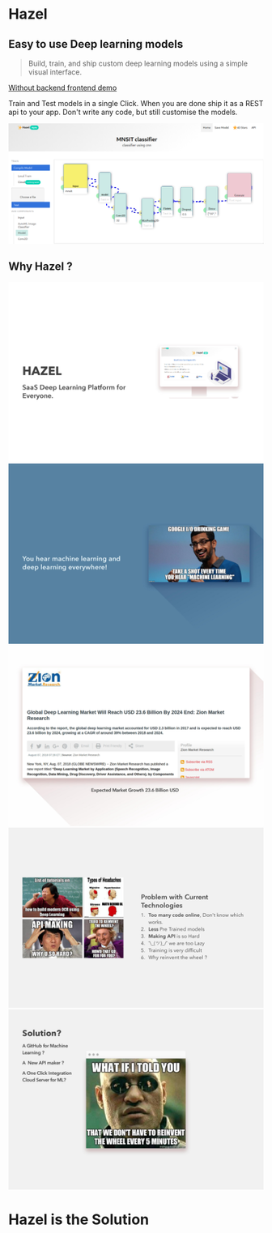 # Hazel

## Easy to use Deep learning models

> Build, train, and ship custom deep learning models using a simple visual interface.

[Without backend frontend demo](http://www.gauthamzz.com/hazeldemo/)

Train and Test models in a single Click.
When you are done ship it as a REST api to your app.
Don't write any code, but still customise the models.


![](a.png)

## Why Hazel ?

![](pdf%20(2).jpg)
![](pdf%20(2)-2.jpg)
![](pdf%20(2)-3.jpg)
![](pdf%20(2)-4.jpg)
![](pdf%20(2)-5.jpg)

# Hazel is the Solution

